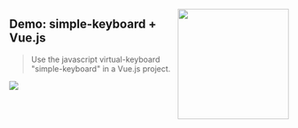 <a href="https://github.com/hodgef/simple-keyboard" title="simple-keyboard repository"><img src="https://franciscohodge.com/project-pages/simple-keyboard/images/simplekeyboardl.png" width="200" align="right"></a>


## Demo: simple-keyboard + Vue.js

> Use the javascript virtual-keyboard "simple-keyboard" in a Vue.js project.

<a href="https://codesandbox.io/s/github/hodgef/demo_npm_simple-keyboard_vue-js" title="simple-keyboard repository" target="_blank"><img src="https://franciscohodge.com/project-pages/simple-keyboard/images/rundemo200.png" align="center"></a>
